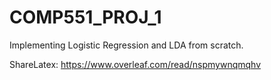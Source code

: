 # COMP551_PROJ_1
Implementing Logistic Regression and LDA from scratch. 

ShareLatex: 
https://www.overleaf.com/read/nspmywnqmqhv

